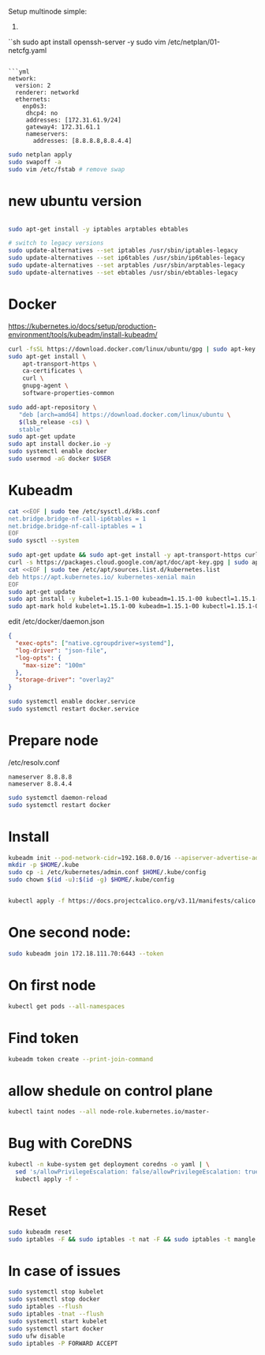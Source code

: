 Setup multinode simple:

1. 
``sh
sudo apt install openssh-server -y
sudo vim /etc/netplan/01-netcfg.yaml

```

```yml
network:
  version: 2
  renderer: networkd
  ethernets:
    enp0s3:
     dhcp4: no
     addresses: [172.31.61.9/24]
     gateway4: 172.31.61.1
     nameservers:
       addresses: [8.8.8.8,8.8.4.4]
```

```sh
sudo netplan apply
sudo swapoff -a
sudo vim /etc/fstab # remove swap
```

# new ubuntu version
```sh

sudo apt-get install -y iptables arptables ebtables

# switch to legacy versions
sudo update-alternatives --set iptables /usr/sbin/iptables-legacy
sudo update-alternatives --set ip6tables /usr/sbin/ip6tables-legacy
sudo update-alternatives --set arptables /usr/sbin/arptables-legacy
sudo update-alternatives --set ebtables /usr/sbin/ebtables-legacy
```
# Docker 
https://kubernetes.io/docs/setup/production-environment/tools/kubeadm/install-kubeadm/
```sh
curl -fsSL https://download.docker.com/linux/ubuntu/gpg | sudo apt-key add -
sudo apt-get install \
    apt-transport-https \
    ca-certificates \
    curl \
    gnupg-agent \
    software-properties-common

sudo add-apt-repository \
   "deb [arch=amd64] https://download.docker.com/linux/ubuntu \
   $(lsb_release -cs) \
   stable"
sudo apt-get update
sudo apt install docker.io -y
sudo systemctl enable docker
sudo usermod -aG docker $USER
```

# Kubeadm

```sh
cat <<EOF | sudo tee /etc/sysctl.d/k8s.conf
net.bridge.bridge-nf-call-ip6tables = 1
net.bridge.bridge-nf-call-iptables = 1
EOF
sudo sysctl --system
```

```sh
sudo apt-get update && sudo apt-get install -y apt-transport-https curl
curl -s https://packages.cloud.google.com/apt/doc/apt-key.gpg | sudo apt-key add -
cat <<EOF | sudo tee /etc/apt/sources.list.d/kubernetes.list
deb https://apt.kubernetes.io/ kubernetes-xenial main
EOF
sudo apt-get update
sudo apt install -y kubelet=1.15.1-00 kubeadm=1.15.1-00 kubectl=1.15.1-00 kubernetes-cni=0.7.5-00 --allow-downgrades
sudo apt-mark hold kubelet=1.15.1-00 kubeadm=1.15.1-00 kubectl=1.15.1-00 kubernetes-cni=0.7.5-00
```

edit /etc/docker/daemon.json
```json
{
  "exec-opts": ["native.cgroupdriver=systemd"],
  "log-driver": "json-file",
  "log-opts": {
    "max-size": "100m"
  },
  "storage-driver": "overlay2"
}
```

```sh
sudo systemctl enable docker.service
sudo systemctl restart docker.service
````

# Prepare node
 /etc/resolv.conf
```
nameserver 8.8.8.8
nameserver 8.8.4.4
```

```sh
sudo systemctl daemon-reload
sudo systemctl restart docker
```

# Install

```sh
kubeadm init --pod-network-cidr=192.168.0.0/16 --apiserver-advertise-address=<IP>
mkdir -p $HOME/.kube
sudo cp -i /etc/kubernetes/admin.conf $HOME/.kube/config
sudo chown $(id -u):$(id -g) $HOME/.kube/config


kubectl apply -f https://docs.projectcalico.org/v3.11/manifests/calico.yaml
```

# One second node:
```sh
sudo kubeadm join 172.18.111.70:6443 --token
```

# On first node

```sh
kubectl get pods --all-namespaces
```
# Find token

```sh
kubeadm token create --print-join-command
```

# allow shedule on control plane

```sh
kubectl taint nodes --all node-role.kubernetes.io/master-
```
# Bug with CoreDNS

```sh
kubectl -n kube-system get deployment coredns -o yaml | \
  sed 's/allowPrivilegeEscalation: false/allowPrivilegeEscalation: true/g' | \
  kubectl apply -f -
```


# Reset

```sh
sudo kubeadm reset
sudo iptables -F && sudo iptables -t nat -F && sudo iptables -t mangle -F && sudo iptables -X
```

# In case of issues 

```sh
sudo systemctl stop kubelet
sudo systemctl stop docker
sudo iptables --flush
sudo iptables -tnat --flush
sudo systemctl start kubelet
sudo systemctl start docker
sudo ufw disable
sudo iptables -P FORWARD ACCEPT
```
